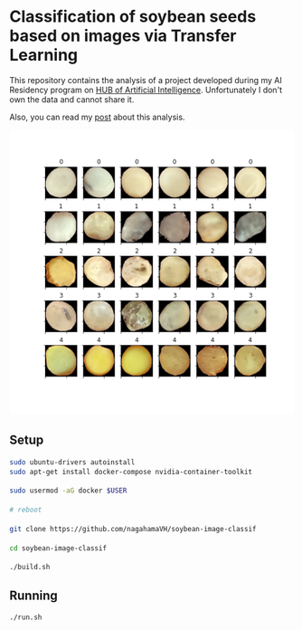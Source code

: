 # Classification of soybean seeds based on images via Transfer Learning

This repository contains the analysis of a project developed during my AI Residency program on [HUB of Artificial Intelligence](https://www.senaipr.org.br/tecnologiaeinovacao/nossarede/hubia/). Unfortunately I don't own the data and cannot share it.

Also, you can read my [post](https://nagahamavh.github.io/posts/soybean-image-classification/) about this analysis.

![](./app/images/soybean_grid.png)

## Setup

```bash
sudo ubuntu-drivers autoinstall
sudo apt-get install docker-compose nvidia-container-toolkit

sudo usermod -aG docker $USER

# reboot

git clone https://github.com/nagahamaVH/soybean-image-classif

cd soybean-image-classif

./build.sh
```

## Running

```bash
./run.sh
```
